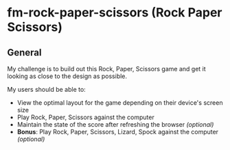 # fm-rock-paper-scissors (Rock Paper Scissors)

## General

My challenge is to build out this Rock, Paper, Scissors game and get it looking as close to the design as possible.

My users should be able to:

- View the optimal layout for the game depending on their device's screen size
- Play Rock, Paper, Scissors against the computer
- Maintain the state of the score after refreshing the browser _(optional)_
- **Bonus**: Play Rock, Paper, Scissors, Lizard, Spock against the computer _(optional)_